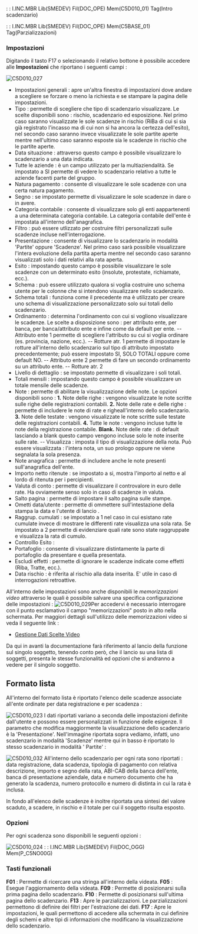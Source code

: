  :  : I.INC.MBR Lib(SMEDEV) Fil(DOC_OPE) Mem(C5D010_01) Tag(Intro scadenzario)

 :  : I.INC.MBR Lib(SMEDEV) Fil(DOC_OPE) Mem(C5BASE_01) Tag(Parzializzazioni)

### Impostazioni
Digitando il tasto F17 o selezionando il relativo bottone è possibile accedere alle **Impostazioni** che riportano i seguenti campi : 

![C5D010_027](https://doc.smeup.com/immagini/MBDOC_OGG-P_C5NORR3/C5D010_027.png)

- Impostazioni generali :  apre un'altra finestra di impostazioni dove andare a scegliere se forzare o meno la richiesta e se stampare la pagina delle impostazioni.
- Tipo :  permette di scegliere che tipo di scadenzario visualizzare. Le scelte disponibili sono :  rischio, scadenzario ed esposizione. Nel primo caso saranno visualizzate le sole scadenze in rischio (RiBa di cui si sia già registrato l'incasso ma di cui non si ha ancora la certezza dell'esito), nel secondo caso saranno invece visualizzate le sole partite aperte mentre nell'ultimo caso saranno esposte sia le scadenze in rischio che le partite aperte.
- Data situazione :  attraverso questo campo è possibile visualizzare lo scadenzario a una data indicata.
- Tutte le aziende :  è un campo utilizzato per la multiaziendalità. Se impostato a SI permette di vedere lo scadenzario relativo a tutte le aziende facenti parte del gruppo.
- Natura pagamento :  consente di visualizzare le sole scadenze con una certa natura pagamento.
- Segno :  se impostato permette di visualizzare le sole scadenze in dare o in avere.
- Categoria contabile :  consente di visualizzare solo gli enti aappartenenti a una determinata categoria contabile. La categoria contabile dell'ente è impostata all'interno dell'anagrafica.
- Filtro :  può essere utlizzato per costruire filtri personalizzati sulle scadenze incluse nell'interrogazione.
- Presentazione :  consente di visualizzare lo scadenzario in modalità 'Partite' oppure 'Scadenze'. Nel primo caso sarà possibile visualizzare l'intera evoluzione della partita aperta mentre nel secondo caso saranno visualizzati solo i dati relativi alla rata aperta.
- Esito :  impostando questo campo è possibile visualizzare le sole scadenze con un determinato esito (insolute, protestate, richiamate, ecc.).
- Schema :  può essere utilizzato qualora si voglia costruire uno schema utente per le colonne che si intendono visualizzare nello scadenzario.
- Schema totali :  funziona come il precedente ma è utilizzato per creare uno schema di visualizzazione personalizzato solo sui totali dello scadenzario.
- Ordinamento :  determina l'ordinamento con cui si vogliono visualizzare le scadenze. Le scelte a disposizione sono :  per attributo ente, per banca, per banca/attributo ente e infine come da default per ente.
   -- Attributo ente 1 permette di scegliere l'attributo su cui si voglia ordinare (es. provincia, nazione, ecc.).
   -- Rotture atr. 1 permette di impostare le rotture all'interno dello scadenzario sul tipo di attributo impostato precedentemente; può essere impostato SI, SOLO TOTALI oppure come default NO.
   -- Attributo ente 2 permette di fare un secondo ordinamento su un attributo ente.
   -- Rotture atr. 2
- Livello di dettaglio :  se impostato permette di visualizzare i soli totali.
- Totali mensili :  impostando questo campo è possibile visualizzare un totale mensile delle scadenze.
- Note :  permette di abilitare la visualizzazione delle note. Le opzioni disponibili sono : 
   **1.**   Note delle righe :  vengono visualizzate le note scritte sulle righe delle registrazioni contabili.
   **2.**   Note delle rate e delle righe :  permette di includere le note di rate e righeall'interno dello scadenzario.
   **3.**   Note delle testate :  vengono visualizzate le note scritte sulle testate delle registrazioni contabili.
   **4.**   Tutte le note :  vengono incluse tutte le note della registrazione contabile.
   **Blank.**  Note delle rate :  di default lasciando a blank questo campo vengono incluse solo le note inserite sulle rate.
 -- Visualizza :  imposta il tipo di visualizzazione della nota. Può essere visualizzata :  l'intera nota, un suo prologo oppure ne viene segnalata la sola presenza.
- Note anagrafica :  permette di includere anche le note presenti sull'anagrafica dell'ente.
- Importo netto ritenute :  se impostato a si, mostra  l'importo al netto e al lordo di ritenuta per i percipienti.
- Valuta di conto :  permette di visualizzare il controvalore in euro delle rate. Ha ovviamente senso solo in caso di scadenze in valuta.
- Salto pagina :  permette di impostare il salto pagina sulle stampe.
- Ometti data/utente :  permette di ommettere sull'intestazione della stampa la data e l'utente di lancio .
- Raggrup. cumulati :  se impostato a 1 nel caso in cui esistano rate cumulate invece di mostrare le differenti rate visualizza una sola rata. Se impostato a 2 permette di evidenziare quali rate sono state raggruppate e visualizza la rata di cumulo.
- Controlllo Esito : 
- Portafoglio :  consente di visualizzare distintamente la parte di portafoglio da presentare e quella presentata.
- Escludi effetti :  permette di ignorare le scadenze indicate come effetti (Riba, Tratte, ecc.).
- Data rischio :  è riferita al rischio alla data inserita. E' utile in caso di interrogazioni retroattive.


All'interno delle impostazioni sono anche disponibili le _memorizzazioni video_ attraverso le quali è possibile salvare una specifica configurazione delle impostazioni : 
![C5D010_029](https://doc.smeup.com/immagini/MBDOC_OGG-P_C5NORR3/C5D010_029.png)Per accedervi è necessario interrogare con il punto esclamativo il  campo "memorizzazioni" posto in alto nella schermata.
Per maggiori dettagli sull'utilizzo delle memorizzazioni video si veda il seguente link : 
- [Gestione Dati Scelte Video](Sorgenti/DOC/OJ/PGM/B£MDV0)


Da qui in avanti la documentazione farà riferimento al lancio della funzione sul singolo soggetto, tenendo conto però, che il lancio su una lista di soggetti, presenta le stesse funzionalità ed opzioni che si andranno a vedere per il singolo soggetto.


## Formato lista

All'interno del formato lista è riportato l'elenco delle scadenze associate all'ente ordinate per data registrazione e per scadenza : 

![C5D010_023](https://doc.smeup.com/immagini/MBDOC_OGG-P_C5NORR3/C5D010_023.png)
I dati riportati variano a seconda delle impostazioni definite dall'utente e possono essere personalizzati in funzione delle esigenze. Il parametro che modifica maggiormente la visualizzazione dello scadenzario è la 'Presentazione'. Nell'immagine riportata sopra vediamo, infatti, uno scadenzario in modalità 'Scadenze' mentre qui in basso è riportato lo stesso scadenzario in modalità ' Partite' : 

![C5D010_032](https://doc.smeup.com/immagini/MBDOC_OGG-P_C5NORR3/C5D010_032.png)
All'interno dello scadenzario per ogni rata sono riportati :  data registrazione, data scadenza, tipologia di pagamento con relativa descrizione, importo e segno della rata, ABI-CAB della banca dell'ente, banca di presentazione aziendale, data e numero documento che ha generato la scadenza, numero protocollo e numero di distinta in cui la rata è inclusa.

In fondo all'elenco delle scadenze è inoltre riportata una sintesi del valore scaduto, a scadere, in rischio e il totale per cui il soggetto risulta esposto.

### Opzioni

Per ogni scadenza sono disponibili le seguenti opzioni : 

![C5D010_024](https://doc.smeup.com/immagini/MBDOC_OGG-P_C5NORR3/C5D010_024.png)
 :  : I.INC.MBR Lib(SMEDEV) Fil(DOC_OGG) Mem(P_C5NO00G)


### Tasti funzionali

**F01** :  Permette di ricercare una stringa all'interno della videata.
**F05** :  Esegue l'aggiornamento della videata.
**F09** :  Permette di posizionarsi sulla prima pagina dello scadenzario.
**F10** :  Permette di posizionarsi sull'ultima pagina dello scadenzario.
**F13** :  Apre le parzializzazioni. Le parzializzazioni permettono di definire dei filtri per l'estrazione dei dati.
**F17** :  Apre le impostazioni, le quali permettono di accedere alla schermata in cui definire degli schemi e altre tipi di informazioni che modificano la visualizzazione dello scadenzario.


